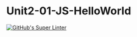 # Unit2-01-JS-HelloWorld
[![GitHub's Super Linter](https://github.com/ICS20-Programming-BenT/Unit2-01-JS-HelloWorld/workflows/GitHub's%20Super%20Linter/badge.svg)](https://github.com/ICS20-Programming-BenT/Unit2-01-JS-HelloWorld/actions)
